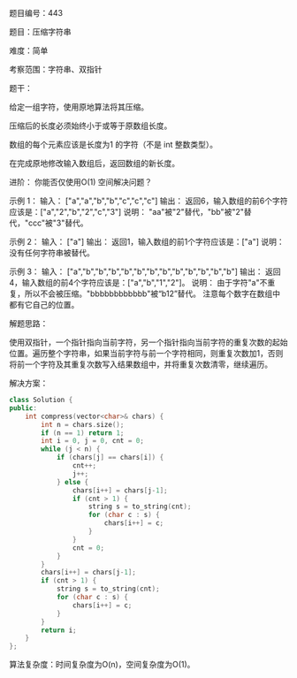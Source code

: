 题目编号：443

题目：压缩字符串

难度：简单

考察范围：字符串、双指针

题干：

给定一组字符，使用原地算法将其压缩。

压缩后的长度必须始终小于或等于原数组长度。

数组的每个元素应该是长度为1 的字符（不是 int 整数类型）。

在完成原地修改输入数组后，返回数组的新长度。

进阶：
你能否仅使用O(1) 空间解决问题？

示例 1：
输入：
["a","a","b","b","c","c","c"]
输出：
返回6，输入数组的前6个字符应该是：["a","2","b","2","c","3"]
说明：
"aa"被"2"替代，"bb"被"2"替代，"ccc"被"3"替代。

示例 2：
输入：
["a"]
输出：
返回1，输入数组的前1个字符应该是：["a"]
说明：
没有任何字符串被替代。

示例 3：
输入：
["a","b","b","b","b","b","b","b","b","b","b","b","b"]
输出：
返回4，输入数组的前4个字符应该是：["a","b","1","2"]。
说明：
由于字符"a"不重复，所以不会被压缩。"bbbbbbbbbbbb"被“b12”替代。
注意每个数字在数组中都有它自己的位置。

解题思路：

使用双指针，一个指针指向当前字符，另一个指针指向当前字符的重复次数的起始位置。遍历整个字符串，如果当前字符与前一个字符相同，则重复次数加1，否则将前一个字符及其重复次数写入结果数组中，并将重复次数清零，继续遍历。

解决方案：

```cpp
class Solution {
public:
    int compress(vector<char>& chars) {
        int n = chars.size();
        if (n == 1) return 1;
        int i = 0, j = 0, cnt = 0;
        while (j < n) {
            if (chars[j] == chars[i]) {
                cnt++;
                j++;
            } else {
                chars[i++] = chars[j-1];
                if (cnt > 1) {
                    string s = to_string(cnt);
                    for (char c : s) {
                        chars[i++] = c;
                    }
                }
                cnt = 0;
            }
        }
        chars[i++] = chars[j-1];
        if (cnt > 1) {
            string s = to_string(cnt);
            for (char c : s) {
                chars[i++] = c;
            }
        }
        return i;
    }
};
```

算法复杂度：时间复杂度为O(n)，空间复杂度为O(1)。